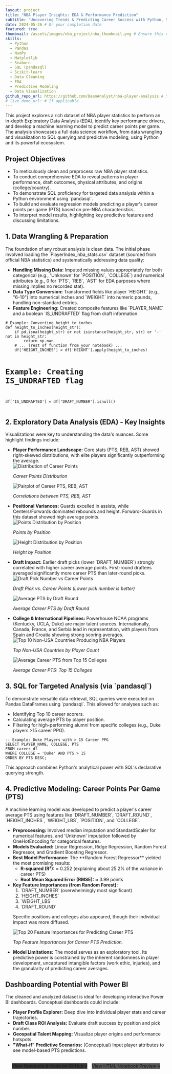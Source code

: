 ```yaml
---
layout: project
title: "NBA Player Insights: EDA & Performance Prediction"
subtitle: "Uncovering Trends & Predicting Career Success with Python, SQL, and Machine Learning"
date: 2024-05-26 # Or your completion date
featured: true
thumbnail: /assets/images/nba_project/nba_thumbnail.png # Ensure this exists
skills:
  - Python
  - Pandas
  - NumPy
  - Matplotlib
  - Seaborn
  - SQL (pandasql)
  - Scikit-learn
  - Data Cleaning
  - EDA
  - Predictive Modeling
  - Data Visualization
github_repo_url: https://github.com/DeanAnalyst/nba-player-analysis # Your actual repo URL
# live_demo_url: # If applicable
---
```


<div class="scroll-reveal">
This project explores a rich dataset of NBA player statistics to perform an in-depth Exploratory Data Analysis (EDA), identify key performance drivers, and develop a machine learning model to predict career points per game. The analysis showcases a full data science workflow, from data wrangling and visualization to SQL querying and predictive modeling, using Python and its powerful ecosystem.
</div>

<div class="scroll-reveal">
    <h2>Project Objectives</h2>
    <ul>
        <li>To meticulously clean and preprocess raw NBA player statistics.</li>
        <li>To conduct comprehensive EDA to reveal patterns in player performance, draft outcomes, physical attributes, and origins (college/country).</li>
        <li>To demonstrate SQL proficiency for targeted data analysis within a Python environment using `pandasql`.</li>
        <li>To build and evaluate regression models predicting a player's career points per game (PTS) based on pre-NBA characteristics.</li>
        <li>To interpret model results, highlighting key predictive features and discussing limitations.</li>
    </ul>
</div>

<div class="scroll-reveal">
    <h2>1. Data Wrangling & Preparation</h2>
    <p>The foundation of any robust analysis is clean data. The initial phase involved loading the `PlayerIndex_nba_stats.csv` dataset (sourced from official NBA statistics) and systematically addressing data quality:</p>
    <ul>
        <li><strong>Handling Missing Data:</strong> Imputed missing values appropriately for both categorical (e.g., 'Unknown' for `POSITION`, `COLLEGE`) and numerical attributes (e.g., 0 for `PTS`, `REB`, `AST` for EDA purposes where missing implies no recorded stat).</li>
        <li><strong>Data Type Conversion:</strong> Transformed fields like player `HEIGHT` (e.g., "6-10") into numerical inches and `WEIGHT` into numeric pounds, handling non-standard entries.</li>
        <li><strong>Feature Engineering:</strong> Created composite features like `PLAYER_NAME` and a boolean `IS_UNDRAFTED` flag from draft information.</li>
    </ul>
    <pre><code class="language-python"># Example: Converting height to inches
def height_to_inches(height_str):
    if pd.isna(height_str) or not isinstance(height_str, str) or '-' not in height_str:
        return np.nan
    # ... (rest of function from your notebook) ...
    df['HEIGHT_INCHES'] = df['HEIGHT'].apply(height_to_inches)

# Example: Creating IS_UNDRAFTED flag

df['IS_UNDRAFTED'] = df['DRAFT_NUMBER'].isnull()
</code></pre>

</div>

<div class="scroll-reveal">
    <h2>2. Exploratory Data Analysis (EDA) - Key Insights</h2>
    <p>Visualizations were key to understanding the data's nuances. Some highlight findings include:</p>
    <ul>
        <li>
            <strong>Player Performance Landscape:</strong> Core stats (PTS, REB, AST) showed right-skewed distributions, with elite players significantly outperforming the average.
            <div class="training-plots">
                <div class="plot-container">
                    <img src="{{ '/assets/images/nba_project/career_pts_dist.png' | relative_url }}" alt="Distribution of Career Points">
                    <p><em>Career Points Distribution</em></p>
                </div>
                <div class="plot-container">
                    <img src="{{ '/assets/images/nba_project/career_pairplot_pts_reb_ast.png' | relative_url }}" alt="Pairplot of Career PTS, REB, AST">
                    <p><em>Correlations between PTS, REB, AST</em></p>
                </div>
            </div>
        </li>
        <li>
            <strong>Positional Variances:</strong> Guards excelled in assists, while Centers/Forwards dominated rebounds and height. Forward-Guards in this dataset showed high average points.
            <div class="training-plots">
                 <div class="plot-container">
                    <img src="{{ '/assets/images/nba_project/avg_pts_by_position_boxplot.png' | relative_url }}" alt="Points Distribution by Position">
                    <p><em>Points by Position</em></p>
                </div>
                <div class="plot-container">
                    <img src="{{ '/assets/images/nba_project/height_by_position_violinplot.png' | relative_url }}" alt="Height Distribution by Position">
                    <p><em>Height by Position</em></p>
                </div>
            </div>
        </li>
        <li>
            <strong>Draft Impact:</strong> Earlier draft picks (lower `DRAFT_NUMBER`) strongly correlated with higher career average points. First-round draftees averaged significantly more career PTS than later-round picks.
             <div class="training-plots">
                 <div class="plot-container" style="max-width: 600px;"> <!-- Wider plot for this one -->
                    <img src="{{ '/assets/images/nba_project/draft_vs_pts.png' | relative_url }}" alt="Draft Pick Number vs Career Points">
                    <p><em>Draft Pick vs. Career Points (Lower pick number is better)</em></p>
                </div>
                 <div class="plot-container">
                    <img src="{{ '/assets/images/nba_project/avg_pts_by_draft_round.png' | relative_url }}" alt="Average PTS by Draft Round">
                    <p><em>Average Career PTS by Draft Round</em></p>
                </div>
            </div>
        </li>
        <li>
            <strong>College & International Pipelines:</strong> Powerhouse NCAA programs (Kentucky, UCLA, Duke) are major talent sources. Internationally, Canada, France, and Serbia lead in representation, with players from Spain and Croatia showing strong scoring averages.
            <div class="training-plots">
                 <div class="plot-container">
                    <img src="{{ '/assets/images/nba_project/top_non_usa_countries.png' | relative_url }}" alt="Top 10 Non-USA Countries Producing NBA Players">
                    <p><em>Top Non-USA Countries by Player Count</em></p>
                </div>
                 <div class="plot-container">
                    <img src="{{ '/assets/images/nba_project/avg_pts_top_colleges.png' | relative_url }}" alt="Average Career PTS from Top 15 Colleges">
                    <p><em>Average Career PTS: Top 15 Colleges</em></p>
                </div>
            </div>
        </li>
    </ul>
</div>

<div class="scroll-reveal">
    <h2>3. SQL for Targeted Analysis (via `pandasql`)</h2>
    <p>To demonstrate versatile data retrieval, SQL queries were executed on Pandas DataFrames using `pandasql`. This allowed for analyses such as:</p>
    <ul>
        <li>Identifying Top 10 career scorers.</li>
        <li>Calculating average PTS by player position.</li>
        <li>Filtering for high-performing alumni from specific colleges (e.g., Duke players >15 career PPG).</li>
    </ul>
    <pre><code class="language-sql">-- Example: Duke Players with > 15 Career PPG
SELECT PLAYER_NAME, COLLEGE, PTS
FROM career_df
WHERE COLLEGE = 'Duke' AND PTS > 15
ORDER BY PTS DESC;
</code></pre>
    <p>This approach combines Python's analytical power with SQL's declarative querying strength.</p>
</div>

<div class="scroll-reveal">
    <h2>4. Predictive Modeling: Career Points Per Game (PTS)</h2>
    <p>A machine learning model was developed to predict a player's career average PTS using features like `DRAFT_NUMBER`, `DRAFT_ROUND`, `HEIGHT_INCHES`, `WEIGHT_LBS`, `POSITION`, and `COLLEGE`.</p>
    <ul>
        <li><strong>Preprocessing:</strong> Involved median imputation and StandardScaler for numerical features, and 'Unknown' imputation followed by OneHotEncoding for categorical features.</li>
        <li><strong>Models Evaluated:</strong> Linear Regression, Ridge Regression, Random Forest Regressor, and Gradient Boosting Regressor.</li>
        <li>
            <strong>Best Model Performance:</strong> The **Random Forest Regressor** yielded the most promising results:
            <ul>
                <li><strong>R-squared (R²):</strong> ≈ 0.252 (explaining about 25.2% of the variance in career PTS)</li>
                <li><strong>Root Mean Squared Error (RMSE):</strong> ≈ 3.99 points</li>
            </ul>
        </li>
        <li>
            <strong>Key Feature Importances (from Random Forest):</strong>
            <ol>
                <li>`DRAFT_NUMBER` (overwhelmingly most significant)</li>
                <li>`HEIGHT_INCHES`</li>
                <li>`WEIGHT_LBS`</li>
                <li>`DRAFT_ROUND`</li>
            </ol>
            <p>Specific positions and colleges also appeared, though their individual impact was more diffused.</p>
            <div class="training-plots">
                <div class="plot-container" style="max-width: 700px;">
                    <img src="{{ '/assets/images/nba_project/feature_importance_pts.png' | relative_url }}" alt="Top 20 Feature Importances for Predicting Career PTS">
                    <p><em>Top Feature Importances for Career PTS Prediction.</em></p>
                </div>
            </div>
        </li>
        <li><strong>Model Limitations:</strong> The model serves as an exploratory tool. Its predictive power is constrained by the inherent randomness in player development, uncaptured intangible factors (work ethic, injuries), and the granularity of predicting career averages.</li>
    </ul>
</div>

<div class="scroll-reveal">
    <h2>Dashboarding Potential with Power BI</h2>
    <p>The cleaned and analyzed dataset is ideal for developing interactive Power BI dashboards. Conceptual dashboards could include:</p>
    <ul>
        <li><strong>Player Profile Explorer:</strong> Deep dive into individual player stats and career trajectories.</li>
        <li><strong>Draft Class ROI Analysis:</strong> Evaluate draft success by position and pick number.</li>
        <li><strong>Geospatial Talent Mapping:</strong> Visualize player origins and performance hotspots.</li>
        <li><strong>"What-if" Predictive Scenarios:</strong> (Conceptual) Input player attributes to see model-based PTS predictions.</li>
    </ul>
    <!-- You could add a generic Power BI logo or a very simple mockup if you have one -->
</div>

<div class="scroll-reveal" style="margin-top: 2rem; text-align:center;">
    <a href="{{ page.github_repo_url }}" class="btn-primary" target="_blank" rel="noopener noreferrer" style="background-color:#333;">View Notebook & Code on GitHub »</a>
    <a href="https://github.com/{{ site.github_username }}/nba-player-analysis/notebooks/nba_analysis.html" class="btn-primary" target="_blank" rel="noopener noreferrer" style="background-color:#555; margin-left:10px;">View HTML Notebook Preview »</a>
</div>
